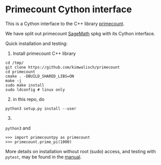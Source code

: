 # Primecount Cython interface

This is a Cython interface to the C++ library [primecount](https://github.com/kimwalisch/primecount).

We have split out primecount [SageMath](https://sagemath.org) spkg with its Cython interface.

Quick installation and testing:

1) Install primecount C++ library
```
cd /tmp/
git clone https://github.com/kimwalisch/primecount
cd primecount
cmake . -DBUILD_SHARED_LIBS=ON
make -j
sudo make install
sudo ldconfig # linux only
```
2) in this repo, do
```
python3 setup.py install --user
```
3)

`python3`
and
```
>>> import primecountpy as primecount
>>> primecount.prime_pi(1000)
```

More details on installation without root (sudo) access,
and testing with `pytest`, may be found in the [manual](https://primecountpy.readthedocs.io).

